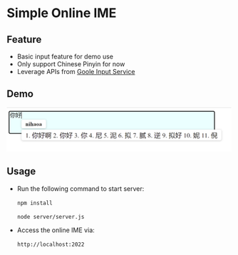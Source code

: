 # Simple Online IME
## Feature
- Basic input feature for demo use
- Only support Chinese Pinyin for now
- Leverage APIs from [Goole Input Service](https://www.google.com/inputtools/try/)
## Demo
![demo](demo.png)
## Usage
- Run the following command to start server:

    `npm install`
    
    `node server/server.js`

- Access the online IME via:
    
    `http://localhost:2022`